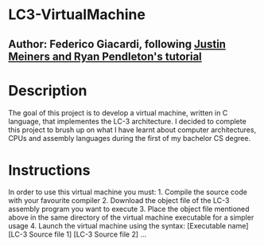 # LC3-VirtualMachine

## Author: Federico Giacardi, following [Justin Meiners and Ryan Pendleton's tutorial](https://justinmeiners.github.io/lc3-vm/)

# Description
The goal of this project is to develop a virtual machine, written in C language, that implementes the LC-3 architecture.
I decided to complete this project to brush up on what I have learnt about computer architectures, CPUs and assembly languages during the first of my bachelor CS degree.

# Instructions
In order to use this virtual machine you must:
    1. Compile the source code with your favourite compiler
    2. Download the object file of the LC-3 assembly program you want to execute
    3. Place the object file mentioned above in the same directory of the virtual machine executable for a simpler usage
    4. Launch the virtual machine using the syntax: [Executable name] [LC-3 Source file 1] [LC-3 Source file 2] ...